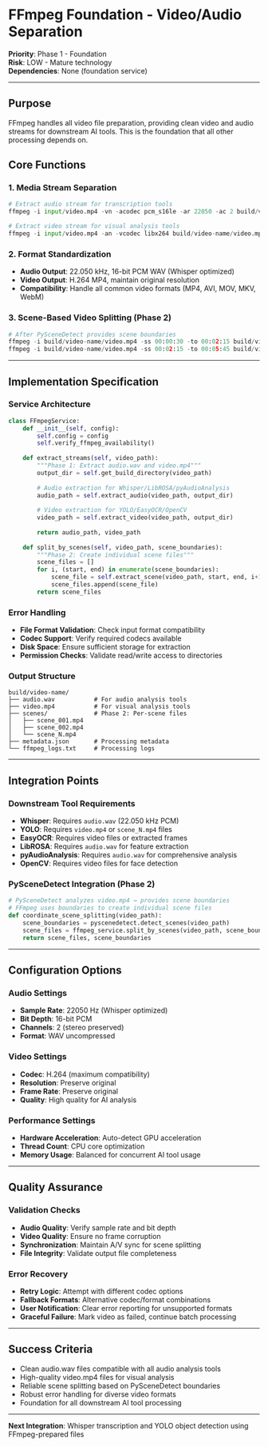 # FFmpeg Foundation - Video/Audio Separation

**Priority**: Phase 1 - Foundation  
**Risk**: LOW - Mature technology  
**Dependencies**: None (foundation service)

---

## **Purpose**
FFmpeg handles all video file preparation, providing clean video and audio streams for downstream AI tools. This is the foundation that all other processing depends on.

## **Core Functions**

### **1. Media Stream Separation**
```python
# Extract audio stream for transcription tools
ffmpeg -i input/video.mp4 -vn -acodec pcm_s16le -ar 22050 -ac 2 build/video-name/audio.wav

# Extract video stream for visual analysis tools  
ffmpeg -i input/video.mp4 -an -vcodec libx264 build/video-name/video.mp4
```

### **2. Format Standardization**
- **Audio Output**: 22.050 kHz, 16-bit PCM WAV (Whisper optimized)
- **Video Output**: H.264 MP4, maintain original resolution
- **Compatibility**: Handle all common video formats (MP4, AVI, MOV, MKV, WebM)

### **3. Scene-Based Video Splitting** (Phase 2)
```python
# After PySceneDetect provides scene boundaries
ffmpeg -i build/video-name/video.mp4 -ss 00:00:30 -to 00:02:15 build/video-name/scenes/scene_001.mp4
ffmpeg -i build/video-name/video.mp4 -ss 00:02:15 -to 00:05:45 build/video-name/scenes/scene_002.mp4
```

---

## **Implementation Specification**

### **Service Architecture**
```python
class FFmpegService:
    def __init__(self, config):
        self.config = config
        self.verify_ffmpeg_availability()
    
    def extract_streams(self, video_path):
        """Phase 1: Extract audio.wav and video.mp4"""
        output_dir = self.get_build_directory(video_path)
        
        # Audio extraction for Whisper/LibROSA/pyAudioAnalysis
        audio_path = self.extract_audio(video_path, output_dir)
        
        # Video extraction for YOLO/EasyOCR/OpenCV  
        video_path = self.extract_video(video_path, output_dir)
        
        return audio_path, video_path
    
    def split_by_scenes(self, video_path, scene_boundaries):
        """Phase 2: Create individual scene files"""
        scene_files = []
        for i, (start, end) in enumerate(scene_boundaries):
            scene_file = self.extract_scene(video_path, start, end, i+1)
            scene_files.append(scene_file)
        return scene_files
```

### **Error Handling**
- **File Format Validation**: Check input format compatibility
- **Codec Support**: Verify required codecs available
- **Disk Space**: Ensure sufficient storage for extraction
- **Permission Checks**: Validate read/write access to directories

### **Output Structure**
```
build/video-name/
├── audio.wav           # For audio analysis tools
├── video.mp4           # For visual analysis tools
├── scenes/             # Phase 2: Per-scene files
│   ├── scene_001.mp4
│   ├── scene_002.mp4
│   └── scene_N.mp4
├── metadata.json       # Processing metadata
└── ffmpeg_logs.txt     # Processing logs
```

---

## **Integration Points**

### **Downstream Tool Requirements**
- **Whisper**: Requires `audio.wav` (22.050 kHz PCM)
- **YOLO**: Requires `video.mp4` or `scene_N.mp4` files  
- **EasyOCR**: Requires video files or extracted frames
- **LibROSA**: Requires `audio.wav` for feature extraction
- **pyAudioAnalysis**: Requires `audio.wav` for comprehensive analysis
- **OpenCV**: Requires video files for face detection

### **PySceneDetect Integration** (Phase 2)
```python
# PySceneDetect analyzes video.mp4 → provides scene boundaries
# FFmpeg uses boundaries to create individual scene files
def coordinate_scene_splitting(video_path):
    scene_boundaries = pyscenedetect.detect_scenes(video_path)
    scene_files = ffmpeg_service.split_by_scenes(video_path, scene_boundaries)
    return scene_files, scene_boundaries
```

---

## **Configuration Options**

### **Audio Settings**
- **Sample Rate**: 22050 Hz (Whisper optimized)
- **Bit Depth**: 16-bit PCM
- **Channels**: 2 (stereo preserved)
- **Format**: WAV uncompressed

### **Video Settings**  
- **Codec**: H.264 (maximum compatibility)
- **Resolution**: Preserve original
- **Frame Rate**: Preserve original
- **Quality**: High quality for AI analysis

### **Performance Settings**
- **Hardware Acceleration**: Auto-detect GPU acceleration
- **Thread Count**: CPU core optimization
- **Memory Usage**: Balanced for concurrent AI tool usage

---

## **Quality Assurance**

### **Validation Checks**
- **Audio Quality**: Verify sample rate and bit depth
- **Video Quality**: Ensure no frame corruption
- **Synchronization**: Maintain A/V sync for scene splitting
- **File Integrity**: Validate output file completeness

### **Error Recovery**
- **Retry Logic**: Attempt with different codec options
- **Fallback Formats**: Alternative codec/format combinations
- **User Notification**: Clear error reporting for unsupported formats
- **Graceful Failure**: Mark video as failed, continue batch processing

---

## **Success Criteria**
- Clean audio.wav files compatible with all audio analysis tools
- High-quality video.mp4 files for visual analysis
- Reliable scene splitting based on PySceneDetect boundaries  
- Robust error handling for diverse video formats
- Foundation for all downstream AI tool processing

---

**Next Integration**: Whisper transcription and YOLO object detection using FFmpeg-prepared files